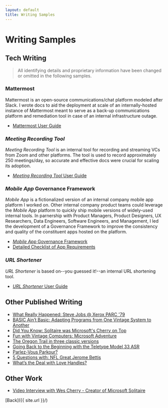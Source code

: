```yaml
---
layout: default
title: Writing Samples
---
```


# Writing Samples
## Tech Writing

> All identifying details and proprietary information have been changed or omitted in the following samples.

### Mattermost

Mattermost is an open-source communications/chat platform modeled after Slack. I wrote docs to aid the deployment at scale of an internally-hosted instance of Mattermost meant to serve as a back-up communications platform and remediation tool in case of an internal infrastructure outage.
* [Mattermost User Guide](./mattermost)

### _Meeting Recording Tool_

_Meeting Recording Tool_ is an internal tool for recording and streaming VCs from Zoom and other platforms. The tool is used to record approximately 250 meetings/day, so accurate and effective docs were crucial for scaling its adoption.
* [_Meeting Recording Tool_ User Guide](./meeting_recording_tool)

### _Mobile App_ Governance Framework

_Mobile App_ is a fictionalized version of an internal company mobile app platform I worked on. Other internal company product teams could leverage the _Mobile App_ platform to quickly ship mobile versions of widely-used internal tools. In parnership with Product Managers, Product Designers, UX Researchers, Data Engineers, Software Engineers, and Management, I led the development of a Governance Framework to improve the consistency and quality of the constituent apps hosted on the platform.
* [_Mobile App_ Governance Framework](./mobile_app/gov_framework)
* [Detailed Checklist of App Requirements](./mobile_app/checklist)

### _URL Shortener_
_URL Shortener_ is based on--you guessed it!--an internal URL shortening tool.
* [_URL Shortener_ User Guide](./url_shortener)

## Other Published Writing

* [What Really Happened: Steve Jobs @ Xerox PARC '79](https://livingcomputers.org/Blog/What-Really-Happened-Steve-Jobs-@-Xerox-PARC-79.aspx)
* [BASIC Ain’t Basic: Adapting Programs from One Vintage System to Another](https://livingcomputers.org/Blog/BASIC-Ain%E2%80%99t-Basic-Adapting-Programs-from-One-Vinta.aspx)
* [Did You Know: Solitaire was Microsoft's Cherry on Top](https://livingcomputers.org/Blog/MS@45-Did-You-Know-Solitaire-was-Microsoft-s-cherr.aspx)
* [Fun with Vintage Computers: Microsoft Adventure](https://livingcomputers.org/Blog/MS@45-Fun-with-Vintage-Computers-Microsoft-Adventu.aspx)
* [The Oregon Trail in three classic versions](https://livingcomputers.org/Blog/Tour-Trailers-The-Oregon-Trail-in-three-classic-ve.aspx)
* [Going Back to the Beginning with the Teletype Model 33 ASR](https://livingcomputers.org/Blog/MS@45-Artifact-Spotlight-Going-Back-to-the-Beg-(1).aspx)
* [Parlez-Vous Parkour?](https://www.weightwatchers.com/templates/print.aspx?PageId=1378681&PrintFlag=yes&previewDate=8/25/2018)
* [5 Questions with: NFL Great Jerome Bettis](https://www.weightwatchers.com/templates/print.aspx?PageId=1417011&PrintFlag=yes&previewDate=11/1/2019)
* [What’s the Deal with Love Handles?](https://www.weightwatchers.com/templates/print.aspx?PageId=1356051&PrintFlag=yes&previewDate=4/1/2018)

## Other Work

* [Video Interview with Wes Cherry - Creator of Microsoft Solitaire](https://youtu.be/8ogWbomISP4)

[Back]({{ site.url }}/)
